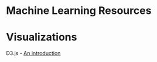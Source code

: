 # Machine Learning Resources

# Visualizations
D3.js - [An introduction](https://medium.freecodecamp.org/a-linguistic-introduction-to-d3-js-7a40a980bf97?sk=9de00ebcc6ceffcb0570982ce1799660)
